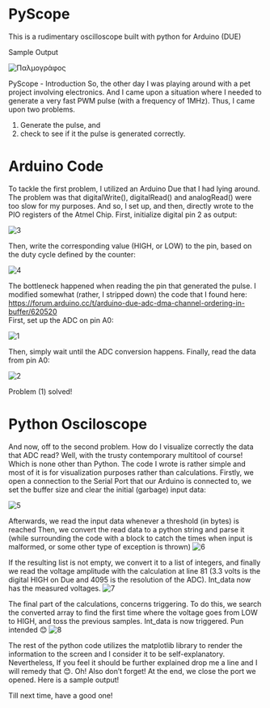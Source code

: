 # PyScope
This is a rudimentary oscilloscope built with python for Arduino (DUE)

Sample Output


![Παλμογράφος](https://user-images.githubusercontent.com/56920806/165308068-2d1d19a3-3057-49af-8ddb-01bc1efa9bbf.png)

PyScope - Introduction
So, the other day I was playing around with a pet project involving electronics. And I came upon a situation where I needed to generate a very fast PWM pulse (with a frequency of 1MHz).
Thus, I came upon two problems.
1.	Generate the pulse, and
2.	check to see if it the pulse is generated correctly.

# Arduino Code

To tackle the first problem, I utilized an Arduino Due that I had lying around. The problem was that digitalWrite(), digitalRead() and analogRead() were too slow for my purposes. And so, I set up, and then, directly wrote to the PIO registers of the Atmel Chip.
First, initialize digital pin 2 as output:

 ![3](https://user-images.githubusercontent.com/56920806/167269602-18969c61-f80d-4f48-8f1f-2d95f6594383.png)

Then, write the corresponding value (HIGH, or LOW) to the pin, based on the duty cycle defined by the <cnt > counter:
 
 ![4](https://user-images.githubusercontent.com/56920806/167269606-dd1a2ade-0f16-4c9e-b4a5-8a1d003faa9e.png)

The bottleneck happened when reading the pin that generated the pulse. I modified somewhat (rather, I stripped down) the code that I found here:
https://forum.arduino.cc/t/arduino-due-adc-dma-channel-ordering-in-buffer/620520   
First, set up the ADC on pin A0:
 
 ![1](https://user-images.githubusercontent.com/56920806/167269596-9d86f326-c991-438b-8828-97d59e159b78.png)
 

Then, simply wait until the ADC conversion happens. Finally, read the data from pin A0:
 
![2](https://user-images.githubusercontent.com/56920806/167269600-a2a1d68d-89e2-40e1-956f-8a2b8b82cc65.png)
 
Problem (1) solved!
 
# Python Osciloscope
 
And now, off to the second problem. How do I visualize correctly the data that ADC read? Well, with the trusty contemporary multitool of course! Which is none other than Python.
The code I wrote is rather simple and most of it is for visualization purposes rather than calculations.
Firstly, we open a connection to the Serial Port that our Arduino is connected to, we set the buffer size and clear the initial (garbage) input data:
 
 ![5](https://user-images.githubusercontent.com/56920806/167269613-6f462956-65c1-4a44-a88d-beb96250acff.png)

Afterwards, we read the input data whenever a threshold (in bytes) is reached 
Then, we convert the read data to a python string and parse it (while surrounding the code with a <try> block to catch the times when input is malformed, or some other type of exception is thrown)
 ![6](https://user-images.githubusercontent.com/56920806/167269616-3ee3e40b-28ba-412f-9219-cd41b31a6bcf.png)

If the resulting list is not empty, we convert it to a list of integers, and finally we read the voltage amplitude with the calculation at line 81 (3.3 volts is the digital HIGH on Due and 4095 is the resolution of the ADC). Int_data now has the measured voltages. 
![7](https://user-images.githubusercontent.com/56920806/167269624-3783dedc-ae9d-47ed-be2b-dd0acc38ce16.png)

The final part of the calculations, concerns triggering. To do this, we search the converted array to find the first time where the voltage goes from LOW to HIGH, and toss the previous samples.
Int_data is now triggered. Pun intended 😊
 ![8](https://user-images.githubusercontent.com/56920806/167269629-72d76aec-ad65-4564-9835-18e15d03a10c.png)

The rest of the python code utilizes the matplotlib library to render the information to the screen and I consider it to be self-explanatory. Nevertheless, If you feel it should be further explained drop me  a line and I will remedy that 😊.
Oh! Also don’t forget! At the end, we close the port we opened.
Here is a sample output!
 
Till next time, have a good one!

